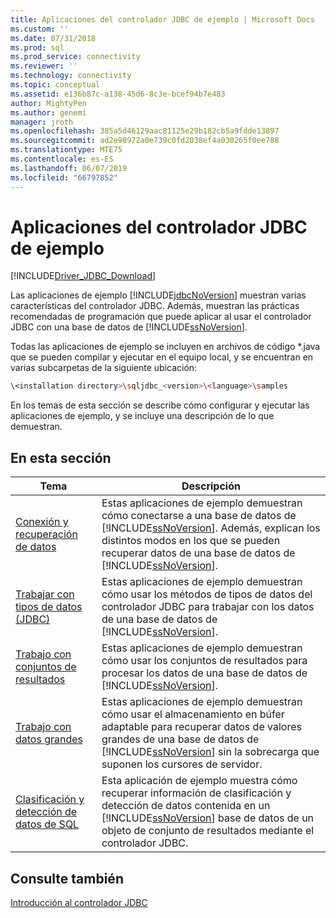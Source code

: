 ```yaml
---
title: Aplicaciones del controlador JDBC de ejemplo | Microsoft Docs
ms.custom: ''
ms.date: 07/31/2018
ms.prod: sql
ms.prod_service: connectivity
ms.reviewer: ''
ms.technology: connectivity
ms.topic: conceptual
ms.assetid: e136b87c-a138-45d6-8c3e-bcef94b7e483
author: MightyPen
ms.author: genemi
manager: jroth
ms.openlocfilehash: 385a5d46129aac81125e29b182cb5a9fdde13897
ms.sourcegitcommit: ad2e98972a0e739c0fd2038ef4a030265f0ee788
ms.translationtype: MTE75
ms.contentlocale: es-ES
ms.lasthandoff: 06/07/2019
ms.locfileid: "66797852"
---
```

# <a name="sample-jdbc-driver-applications"></a>Aplicaciones del controlador JDBC de ejemplo

[!INCLUDE[Driver_JDBC_Download](../../includes/driver_jdbc_download.md)]

Las aplicaciones de ejemplo [!INCLUDE[jdbcNoVersion](../../includes/jdbcnoversion_md.md)] muestran varias características del controlador JDBC. Además, muestran las prácticas recomendadas de programación que puede aplicar al usar el controlador JDBC con una base de datos de [!INCLUDE[ssNoVersion](../../includes/ssnoversion-md.md)].  
  
Todas las aplicaciones de ejemplo se incluyen en archivos de código *.java que se pueden compilar y ejecutar en el equipo local, y se encuentran en varias subcarpetas de la siguiente ubicación:  

```bash
\<installation directory>\sqljdbc_<version>\<language>\samples  
```

En los temas de esta sección se describe cómo configurar y ejecutar las aplicaciones de ejemplo, y se incluye una descripción de lo que demuestran.  
  
## <a name="in-this-section"></a>En esta sección  
  
| Tema                                                                                                        | Descripción                                                                                                                                                                                                                                                             |
| ------------------------------------------------------------------------------------------------------------ | ----------------------------------------------------------------------------------------------------------------------------------------------------------------------------------------------------------------------------------------------------------------------- |
| [Conexión y recuperación de datos](../../connect/jdbc/connecting-and-retrieving-data.md)                       | Estas aplicaciones de ejemplo demuestran cómo conectarse a una base de datos de [!INCLUDE[ssNoVersion](../../includes/ssnoversion-md.md)]. Además, explican los distintos modos en los que se pueden recuperar datos de una base de datos de [!INCLUDE[ssNoVersion](../../includes/ssnoversion-md.md)]. |
| [Trabajar con tipos de datos &#40;JDBC&#41;](../../connect/jdbc/working-with-data-types-jdbc.md)                 | Estas aplicaciones de ejemplo demuestran cómo usar los métodos de tipos de datos del controlador JDBC para trabajar con los datos de una base de datos de [!INCLUDE[ssNoVersion](../../includes/ssnoversion-md.md)].                                                                                           |
| [Trabajo con conjuntos de resultados](../../connect/jdbc/working-with-result-sets.md)                                   | Estas aplicaciones de ejemplo demuestran cómo usar los conjuntos de resultados para procesar los datos de una base de datos de [!INCLUDE[ssNoVersion](../../includes/ssnoversion-md.md)].                                                                                                         |
| [Trabajo con datos grandes](../../connect/jdbc/working-with-large-data.md)                                     | Estas aplicaciones de ejemplo demuestran cómo usar el almacenamiento en búfer adaptable para recuperar datos de valores grandes de una base de datos de [!INCLUDE[ssNoVersion](../../includes/ssnoversion-md.md)] sin la sobrecarga que suponen los cursores de servidor.                                                      |
| [Clasificación y detección de datos de SQL](../../connect/jdbc/data-discovery-classification-sample.md) | Esta aplicación de ejemplo muestra cómo recuperar información de clasificación y detección de datos contenida en un [!INCLUDE[ssNoVersion](../../includes/ssnoversion-md.md)] base de datos de un objeto de conjunto de resultados mediante el controlador JDBC.                                      |
  
## <a name="see-also"></a>Consulte también

[Introducción al controlador JDBC](../../connect/jdbc/overview-of-the-jdbc-driver.md)  
  
